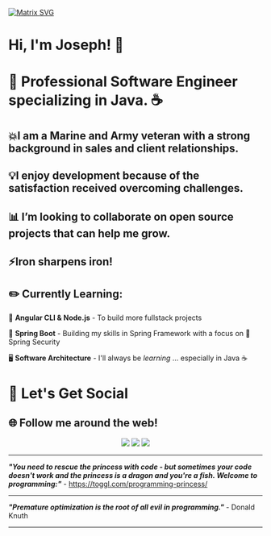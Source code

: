 [![Matrix SVG](https://raw.githubusercontent.com/rodrigograca31/rodrigograca31/master/matrix.svg)](https://www.youtube.com/watch?v=SDkAGkd4NLc) 


# Hi, I'm Joseph! 👋

# 💬 Professional Software Engineer specializing in Java. ☕ 

##  💥I am a Marine and Army veteran with a strong background in sales and client relationships. 
##  💡I enjoy development because of the satisfaction received overcoming challenges. 

##  📊 I’m looking to collaborate on open source projects that can help me grow. 
## ⚡Iron sharpens iron!

## ✏️ Currently Learning:
🎨 **Angular CLI & Node.js** - To build more fullstack projects

🌱 **Spring Boot** - Building my skills in Spring Framework with a focus on 🔐 Spring Security 

🖥️ **Software Architecture** - I'll always be *learning* ... especially in Java ☕

# 🥳 Let's Get Social
## 🌐 Follow me around the web!

<div align="center" >  
<a href="https://www.linkedin.com/in/josephwalker3/"><img src="https://img.icons8.com/color/48/000000/linkedin.png"/></a>
<a href="https://twitter.com/_joseph_creator"><img src="https://img.icons8.com/color/48/000000/twitter--v1.png"/></a>
<a href="https://www.youtube.com/channel/UC52BtP4lDTpoRslzcmwztpA"><img src="https://img.icons8.com/color/48/000000/youtube-squared.png"/></a>
	</a>
</div>

---

***"You need to rescue the princess with code - but sometimes your code doesn't work and the princess is a dragon and you're a fish. Welcome to programming:"*** - <https://toggl.com/programming-princess/>

---

***"Premature optimization is the root of all evil in programming."*** - Donald Knuth

---

<!--
**J0311/J0311** is a ✨ _special_ ✨ repository because its `README.md` (this file) appears on your GitHub profile.

Here are some ideas to get you started:

- 🔭 I’m currently working on ...
- 🌱 I’m currently learning ...
- 👯 I’m looking to collaborate on ...
- 🤔 I’m looking for help with ...
- 💬 Ask me about ...
- 📫 How to reach me: ...
- 😄 Pronouns: ...
- ⚡ Fun fact: ...
-->

